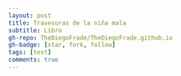 ```yaml
---
layout: post
title: Travesuras de la niña mala
subtitle: Libro
gh-repo: TheDiegoFrade/TheDiegoFrade.github.io
gh-badge: [star, fork, follow]
tags: [test]
comments: true
---
```

